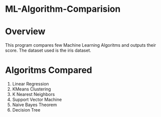 # ML-Algorithm-Comparision

# Overview
This program compares few Machine Learning Algoritms and outputs their score. The dataset used is the iris dataset.

# Algoritms Compared
1. Linear Regression
2. KMeans Clustering
3. K Nearest Neighbors
4. Support Vector Machine
5. Naive Bayes Theorem
6. Decision Tree

